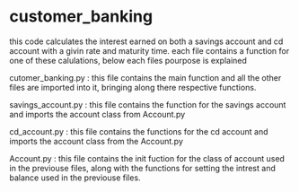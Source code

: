 # customer_banking
this code calculates the interest earned on both a savings account and cd account with a givin rate and maturity time.
each file contains a function for one of these calulations, below each files pourpose is explained

cutomer_banking.py : this file contains the main function and all the other files are imported into it, bringing along there respective functions.

savings_account.py : this file contains the function for the savings account and imports the account class from Account.py

cd_account.py : this file contains the functions for the cd account and imports the account class from the Account.py

Account.py : this file contains the init fuction for the class of account used in the previouse files, along with the functions for setting the intrest and balance used in the previouse files.
